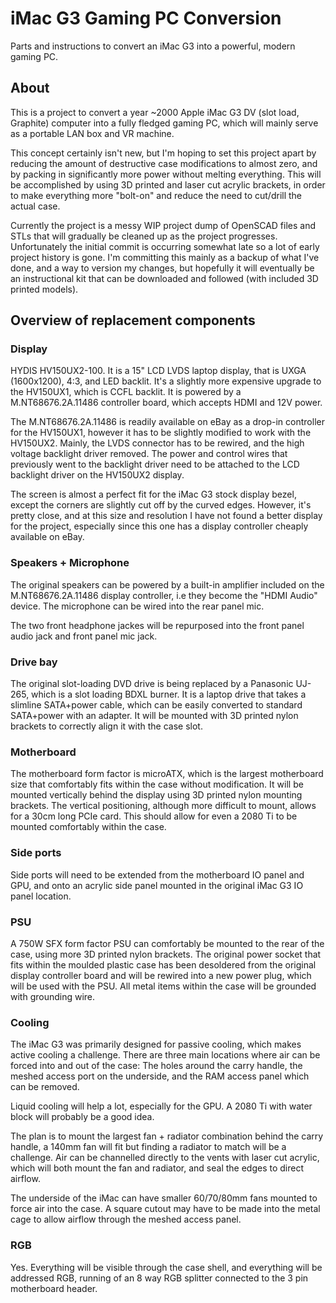 # iMac G3 Gaming PC Conversion

Parts and instructions to convert an iMac G3 into a powerful, modern gaming PC.



## About

This is a project to convert a year ~2000 Apple iMac G3 DV (slot load, Graphite) computer into a fully fledged gaming PC, which will mainly serve as a portable LAN box and VR machine.

This concept certainly isn't new, but I'm hoping to set this project apart by reducing the amount of destructive case modifications to almost zero, and by packing in significantly more power without melting everything. This will be accomplished by using 3D printed and laser cut acrylic brackets, in order to make everything more "bolt-on" and reduce the need to cut/drill the actual case. 

Currently the project is a messy WIP project dump of OpenSCAD files and STLs that will gradually be cleaned up as the project progresses. Unfortunately the initial commit is occurring somewhat late so a lot of early project history is gone. I'm committing this mainly as a backup of what I've done, and a way to version my changes, but hopefully it will eventually be an instructional kit that can be downloaded and followed (with included 3D printed models).



## Overview of replacement components

### Display

HYDIS HV150UX2-100. It is a 15" LCD LVDS laptop display, that is UXGA (1600x1200), 4:3, and LED backlit. It's a slightly more expensive upgrade to the HV150UX1, which is CCFL backlit. It is powered by a M.NT68676.2A.11486 controller board, which accepts HDMI and 12V power. 

The M.NT68676.2A.11486 is readily available on eBay as a drop-in controller for the HV150UX1, however it has to be slightly modified to work with the HV150UX2. Mainly, the LVDS connector has to be rewired, and the high voltage backlight driver removed. The power and control wires that previously went to the backlight driver need to be attached to the LCD backlight driver on the HV150UX2 display.

The screen is almost a perfect fit for the iMac G3 stock display bezel, except the corners are slightly cut off by the curved edges. However, it's pretty close, and at this size and resolution I have not found a better display for the project, especially since this one has a display controller cheaply available on eBay.

### Speakers + Microphone

The original speakers can be powered by a built-in amplifier included on the M.NT68676.2A.11486 display controller, i.e they become the "HDMI Audio" device. The microphone can be wired into the rear panel mic. 

The two front headphone jackes will be repurposed into the front panel audio jack and front panel mic jack.

### Drive bay

The original slot-loading DVD drive is being replaced by a Panasonic UJ-265, which is a slot loading BDXL burner. It is a laptop drive that takes a slimline SATA+power cable, which can be easily converted to standard SATA+power with an adapter. It will be mounted with 3D printed nylon brackets to correctly align it with the case slot.

### Motherboard

The motherboard form factor is microATX, which is the largest motherboard size that comfortably fits within the case without modification. It will be mounted vertically behind the display using 3D printed nylon mounting brackets. The vertical positioning, although more difficult to mount, allows for a 30cm long PCIe card. This should allow for even a 2080 Ti to be mounted comfortably within the case.

### Side ports

Side ports will need to be extended from the motherboard IO panel and GPU, and onto an acrylic side panel mounted in the original iMac G3 IO panel location. 

### PSU

A 750W SFX form factor PSU can comfortably be mounted to the rear of the case, using more 3D printed nylon brackets. The original power socket that fits within the moulded plastic case has been desoldered from the original display controller board and will be rewired into a new power plug, which will be used with the PSU. All metal items within the case will be grounded with grounding wire.

### Cooling

The iMac G3 was primarily designed for passive cooling, which makes active cooling a challenge. There are three main locations where air can be forced into and out of the case: The holes around the carry handle, the meshed access port on the underside, and the RAM access panel which can be removed.

Liquid cooling will help a lot, especially for the GPU. A 2080 Ti with water block will probably be a good idea.

The plan is to mount the largest fan + radiator combination behind the carry handle, a 140mm fan will fit but finding a radiator to match will be a challenge. Air can be channelled directly to the vents with laser cut acrylic, which will both mount the fan and radiator, and seal the edges to direct airflow.

The underside of the iMac can have smaller 60/70/80mm fans mounted to force air into the case. A square cutout may have to be made into the metal cage to allow airflow through the meshed access panel.

 ### RGB

Yes. Everything will be visible through the case shell, and everything will be addressed RGB, running of an 8 way RGB splitter connected to the 3 pin motherboard header.

